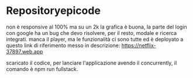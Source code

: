 # Repositoryepicode
non è responsive al 100% ma su un 2k la grafica è buona, la parte del login con google ha un bug che devo risolvere, per il resto, modale e ricerca integrati. manca il player,  ma le funzionalità ci sono tutte ed è deployato a questo link di riferimento messo in descrizione: https://netflix-37897.web.app  
 
scaricato il codice, per lanciare l'applicazione avendo il concurrently, il comando è npm run fullstack. 
